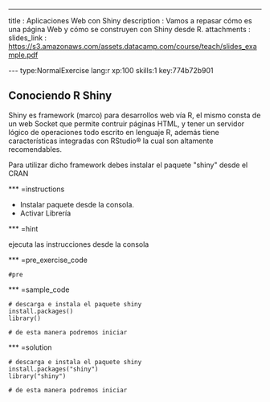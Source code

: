 ---
title       : Aplicaciones Web con Shiny
description : Vamos a repasar cómo es una página Web y cómo se construyen con Shiny desde R.
attachments :
  slides_link : https://s3.amazonaws.com/assets.datacamp.com/course/teach/slides_example.pdf


--- type:NormalExercise lang:r xp:100 skills:1 key:774b72b901
## Conociendo R Shiny

Shiny es framework (marco) para desarrollos web vía R, el mismo consta de un web Socket que permite contruir páginas HTML, y tener un servidor lógico de operaciones todo escrito en lenguaje R, además tiene características integradas con RStudio® la cual son altamente recomendables.

Para utilizar dicho framework debes instalar el paquete "shiny" desde el CRAN

*** =instructions

- Instalar paquete desde la consola.
- Activar Librería

*** =hint

ejecuta las instrucciones desde la consola

*** =pre_exercise_code

```{r}
#pre
```

*** =sample_code
```{r}
# descarga e instala el paquete shiny 
install.packages()
library()

# de esta manera podremos iniciar

```

*** =solution
```{r}
# descarga e instala el paquete shiny 
install.packages("shiny")
library("shiny")

# de esta manera podremos iniciar

```

